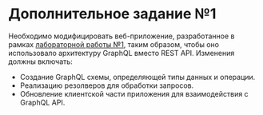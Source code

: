 # Дополнительное задание №1

Необходимо модифицировать веб-приложение, разработанное в рамках [лабораторной работы №1](../1/README.md), таким образом, чтобы оно использовало архитектуру GraphQL вместо REST API. Изменения должны включать:

- Создание GraphQL схемы, определяющей типы данных и операции.
- Реализацию резолверов для обработки запросов.
- Обновление клиентской части приложения для взаимодействия с GraphQL API.